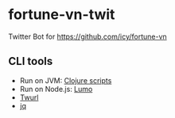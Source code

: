 # fortune-vn-twit
Twitter Bot for https://github.com/icy/fortune-vn

## CLI tools
- Run on JVM: [Clojure scripts](https://clojure.org/guides/deps_and_cli)
- Run on Node.js: [Lumo](https://github.com/anmonteiro/lumo)
- [Twurl](https://github.com/twitter/twurl)
- [jq](https://stedolan.github.io/jq/)
